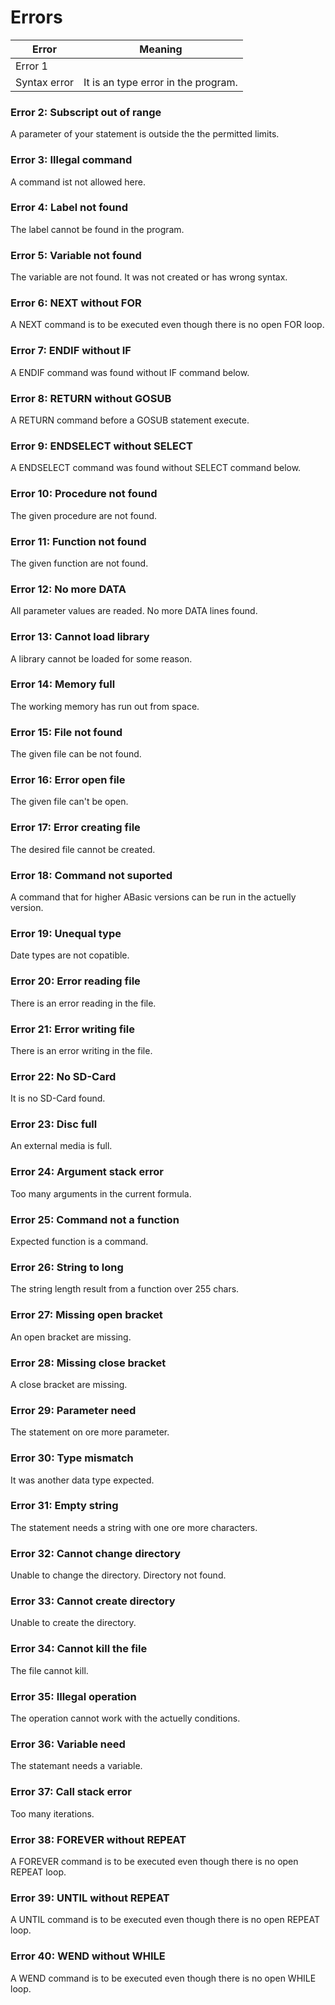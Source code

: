 # Errors

|**Error**|**Meaning**|
|---------|-----------|
|Error 1
Syntax error|It is an type error in the program.|

### Error 2: Subscript out of range
A parameter of your statement is outside the the permitted limits.

### Error 3: Illegal command
A command ist not allowed here.

### Error 4: Label not found
The label cannot be found in the program.

### Error 5: Variable not found
The variable are not found. It was not created or has wrong syntax.

### Error 6: NEXT without FOR
A NEXT command is to be executed even though there is no open FOR loop.

### Error 7: ENDIF without IF
A ENDIF command was found without IF command below.

### Error 8: RETURN without GOSUB
A RETURN command before a GOSUB statement execute.

### Error 9: ENDSELECT without SELECT
A ENDSELECT command was found without SELECT command below.

### Error 10: Procedure not found
The given procedure are not found.

### Error 11: Function not found
The given function are not found.

### Error 12: No more DATA
All parameter values are readed. No more DATA lines found.

### Error 13: Cannot load library
A library cannot be loaded for some reason.

### Error 14: Memory full
The working memory has run out from space.

### Error 15: File not found
The given file can be not found.

### Error 16: Error open file
The given file can't be open.

### Error 17: Error creating file
The desired file cannot be created.

### Error 18: Command not suported
A command that for higher ABasic versions can be run in the actuelly version.

### Error 19: Unequal type
Date types are not copatible.

### Error 20: Error reading file
There is an error reading in the file.

### Error 21: Error writing file
There is an error writing in the file.

### Error 22: No SD-Card
It is no SD-Card found.

### Error 23: Disc full
An external media is full.

### Error 24: Argument stack error
Too many arguments in the current formula.

### Error 25: Command not a function
Expected function is a command.

### Error 26: String to long
The string length result from a function over 255 chars.

### Error 27: Missing open bracket
An open bracket are missing.

### Error 28: Missing close bracket
A close bracket are missing.

### Error 29: Parameter need
The statement on ore more parameter.

### Error 30: Type mismatch
It was another data type expected.

### Error 31: Empty string
The statement needs a string with one ore more characters.

### Error 32: Cannot change directory
Unable to change the directory. Directory not found.

### Error 33: Cannot create directory
Unable to create the directory.

### Error 34: Cannot kill the file
The file cannot kill.

### Error 35: Illegal operation
The operation cannot work with the actuelly conditions.

### Error 36: Variable need
The statemant needs a variable.

### Error 37: Call stack error
Too many iterations.

### Error 38: FOREVER without REPEAT
A FOREVER command is to be executed even though there is no open REPEAT loop.

### Error 39: UNTIL without REPEAT
A UNTIL command is to be executed even though there is no open REPEAT loop.

### Error 40: WEND without WHILE
A WEND command is to be executed even though there is no open WHILE loop.
